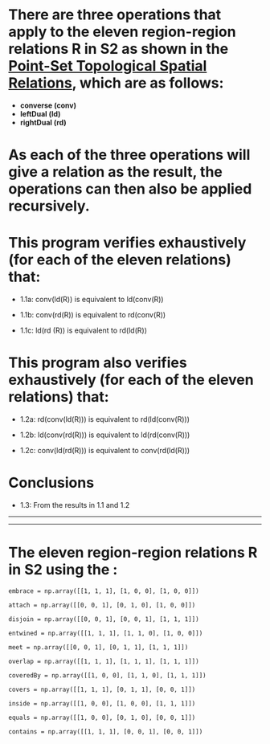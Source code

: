 # There are three operations that apply to the eleven region-region relations R in S2 as shown in the [Point-Set Topological Spatial Relations](http://www.dpi.inpe.br/gilberto/references/egenhofer_point_set.pdf), which are as follows:

- **converse (conv)**
- **leftDual (ld)**
- **rightDual (rd)**

# As each of the three operations will give a relation as the result, the operations can then also be applied recursively.

# This program verifies exhaustively (for each of the eleven relations) that:

- 1.1a: conv(ld(R)) is equivalent to ld(conv(R))

- 1.1b: conv(rd(R)) is equivalent to rd(conv(R))

- 1.1c: ld(rd (R)) is equivalent to rd(ld(R))

# This program also verifies exhaustively (for each of the eleven relations) that:

- 1.2a: rd(conv(ld(R))) is equivalent to rd(ld(conv(R)))

- 1.2b: ld(conv(rd(R))) is equivalent to ld(rd(conv(R)))

- 1.2c: conv(ld(rd(R))) is equivalent to conv(rd(ld(R)))

# Conclusions

- 1.3: From the results in 1.1 and 1.2

---

---

# The eleven region-region relations R in S2 using the :

    embrace = np.array([[1, 1, 1], [1, 0, 0], [1, 0, 0]])

    attach = np.array([[0, 0, 1], [0, 1, 0], [1, 0, 0]])

    disjoin = np.array([[0, 0, 1], [0, 0, 1], [1, 1, 1]])

    entwined = np.array([[1, 1, 1], [1, 1, 0], [1, 0, 0]])

    meet = np.array([[0, 0, 1], [0, 1, 1], [1, 1, 1]])

    overlap = np.array([[1, 1, 1], [1, 1, 1], [1, 1, 1]])

    coveredBy = np.array([[1, 0, 0], [1, 1, 0], [1, 1, 1]])

    covers = np.array([[1, 1, 1], [0, 1, 1], [0, 0, 1]])

    inside = np.array([[1, 0, 0], [1, 0, 0], [1, 1, 1]])

    equals = np.array([[1, 0, 0], [0, 1, 0], [0, 0, 1]])

    contains = np.array([[1, 1, 1], [0, 0, 1], [0, 0, 1]])
